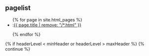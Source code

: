 ---
---

## pagelist
<ul>
  {% for page in site.html_pages %}
  <li>
    :<a href="{{site.github.url}}{{ page.url }}">{{ page.title | remove: "/*.html" }}</a>
  </li>
  
  {% endfor %}
</ul>
		{% if headerLevel < minHeader or headerLevel > maxHeader %}
			{% continue %}
